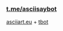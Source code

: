 ### [t.me/asciisaybot](https://t.me/asciisaybot) 
[asciiart.eu](https://www.asciiart.eu/animals/) + [tbot](https://github.com/yanzay/tbot) <br />
